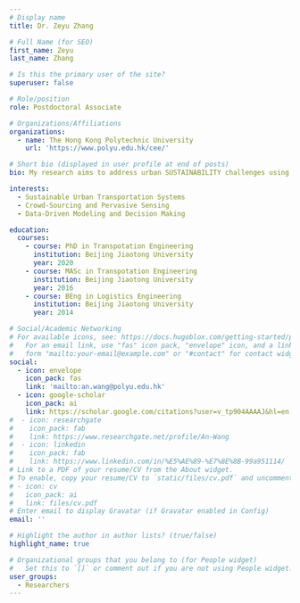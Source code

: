 ```yaml
---
# Display name
title: Dr. Zeyu Zhang

# Full Name (for SEO)
first_name: Zeyu
last_name: Zhang

# Is this the primary user of the site?
superuser: false

# Role/position
role: Postdoctoral Associate

# Organizations/Affiliations
organizations:
  - name: The Hong Kong Polytechnic University
    url: 'https://www.polyu.edu.hk/cee/'

# Short bio (displayed in user profile at end of posts)
bio: My research aims to address urban SUSTAINABILITY challenges using pervasive SENSING and data-driven methods, which empowers the SOCIETY for a just and equitable carbon-neutrality transition.

interests:
  - Sustainable Urban Transportation Systems
  - Crowd-Sourcing and Pervasive Sensing
  - Data-Driven Modeling and Decision Making

education:
  courses:
    - course: PhD in Transpotation Engineering
      institution: Beijing Jiaotong University
      year: 2020
    - course: MASc in Transpotation Engineering
      institution: Beijing Jiaotong University
      year: 2016
    - course: BEng in Logistics Engineering
      institution: Beijing Jiaotong University
      year: 2014

# Social/Academic Networking
# For available icons, see: https://docs.hugoblox.com/getting-started/page-builder/#icons
#   For an email link, use "fas" icon pack, "envelope" icon, and a link in the
#   form "mailto:your-email@example.com" or "#contact" for contact widget.
social:
  - icon: envelope
    icon_pack: fas
    link: 'mailto:an.wang@polyu.edu.hk'
  - icon: google-scholar
    icon_pack: ai
    link: https://scholar.google.com/citations?user=v_tp904AAAAJ&hl=en   
#  - icon: researchgate
#    icon_pack: fab
#    link: https://www.researchgate.net/profile/An-Wang
#  - icon: linkedin
#    icon_pack: fab
#    link: https://www.linkedin.com/in/%E5%AE%89-%E7%8E%8B-99a951114/
# Link to a PDF of your resume/CV from the About widget.
# To enable, copy your resume/CV to `static/files/cv.pdf` and uncomment the lines below.
# - icon: cv
#   icon_pack: ai
#   link: files/cv.pdf
# Enter email to display Gravatar (if Gravatar enabled in Config)
email: ''

# Highlight the author in author lists? (true/false)
highlight_name: true

# Organizational groups that you belong to (for People widget)
#   Set this to `[]` or comment out if you are not using People widget.
user_groups:
  - Researchers
---
```

